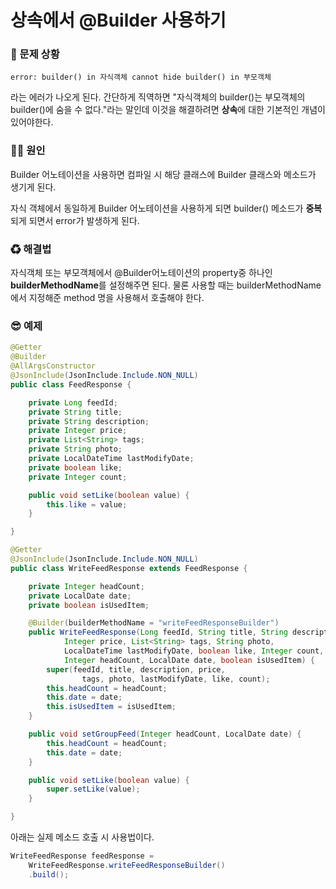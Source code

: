 # 상속에서 @Builder 사용하기

### 🐛 문제 상황

```error: builder() in 자식객체 cannot hide builder() in 부모객체```

라는 에러가 나오게 된다. 간단하게 직역하면 "자식객체의 builder()는 부모객체의 builder()에 숨을 수 없다."라는 말인데 이것을 해결하려면 **상속**에 대한 기본적인 개념이 있어야한다.



### 🏴‍☠️ 원인

Builder 어노테이션을 사용하면 컴파일 시 해당 클래스에 Builder 클래스와 메소드가 생기게 된다. 

자식 객체에서 동일하게 Builder 어노테이션을 사용하게 되면  builder() 메소드가 **중복**되게 되면서 error가 발생하게 된다.



### ♻ 해결법

자식객체 또는 부모객체에서 @Builder어노테이션의 property중 하나인 **builderMethodName**를 설정해주면 된다. 물론 사용할 때는 builderMethodName에서 지정해준 method 명을 사용해서 호출해야 한다.



### 😎 예제

```java
@Getter
@Builder
@AllArgsConstructor
@JsonInclude(JsonInclude.Include.NON_NULL)
public class FeedResponse {

    private Long feedId;
    private String title;
    private String description;
    private Integer price;
    private List<String> tags;
    private String photo;
    private LocalDateTime lastModifyDate;
    private boolean like;
    private Integer count;

    public void setLike(boolean value) {
        this.like = value;
    }

}
```

```java
@Getter
@JsonInclude(JsonInclude.Include.NON_NULL)
public class WriteFeedResponse extends FeedResponse {

    private Integer headCount;
    private LocalDate date;
    private boolean isUsedItem;

    @Builder(builderMethodName = "writeFeedResponseBuilder")
    public WriteFeedResponse(Long feedId, String title, String description,
			Integer price, List<String> tags, String photo,
			LocalDateTime lastModifyDate, boolean like, Integer count,
			Integer headCount, LocalDate date, boolean isUsedItem) {
    	super(feedId, title, description, price,
				tags, photo, lastModifyDate, like, count);
    	this.headCount = headCount;
    	this.date = date;
    	this.isUsedItem = isUsedItem;
	}

    public void setGroupFeed(Integer headCount, LocalDate date) {
        this.headCount = headCount;
        this.date = date;
    }

    public void setLike(boolean value) {
        super.setLike(value);
    }

}

```

아래는 실제 메소드 호출 시 사용법이다.

```java
WriteFeedResponse feedResponse = 
    WriteFeedResponse.writeFeedResponseBuilder()
    .build();
    
```